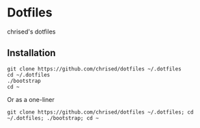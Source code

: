 # Dotfiles

chrised's dotfiles

## Installation
    git clone https://github.com/chrised/dotfiles ~/.dotfiles
    cd ~/.dotfiles
    ./bootstrap
    cd ~

Or as a one-liner

    git clone https://github.com/chrised/dotfiles ~/.dotfiles; cd ~/.dotfiles; ./bootstrap; cd ~
